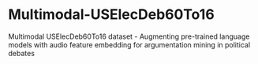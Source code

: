 # Multimodal-USElecDeb60To16
Multimodal USElecDeb60To16 dataset - Augmenting pre-trained language models with audio feature embedding for argumentation mining in political debates
